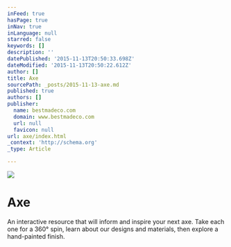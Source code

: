 ```yaml
---
inFeed: true
hasPage: true
inNav: true
inLanguage: null
starred: false
keywords: []
description: ''
datePublished: '2015-11-13T20:50:33.698Z'
dateModified: '2015-11-13T20:50:22.612Z'
author: []
title: Axe
sourcePath: _posts/2015-11-13-axe.md
published: true
authors: []
publisher:
  name: bestmadeco.com
  domain: www.bestmadeco.com
  url: null
  favicon: null
url: axe/index.html
_context: 'http://schema.org'
_type: Article

---
```

![](https://d16ied5lkagwqa.cloudfront.net/image/upload/c_limit,w_570/Feature_-_Axe_Shop_V2_cqo5mk_copy_feyzqj.jpg)

# Axe

An interactive resource that will inform and inspire your next axe. Take each one for a 360° spin, learn about our designs and materials, then explore a hand-painted finish.